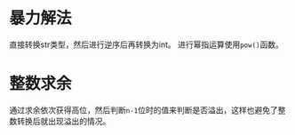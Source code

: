 # 暴力解法

直接转换str类型，然后进行逆序后再转换为int。
进行幂指运算使用`pow()`函数。

# 整数求余

通过求余依次获得高位，然后判断`n-1`位时的值来判断是否溢出，这样也避免了整数转换后就出现溢出的情况。